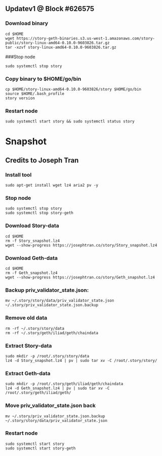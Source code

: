 ## Updatev1 @ Block #626575


### Download binary

```
cd $HOME
wget https://story-geth-binaries.s3.us-west-1.amazonaws.com/story-public/story-linux-amd64-0.10.0-9603826.tar.gz
tar -xzvf story-linux-amd64-0.10.0-9603826.tar.gz
```

###Stop node
```
sudo systemctl stop story
```

### Copy binary to $HOME/go/bin

```
cp $HOME/story-linux-amd64-0.10.0-9603826/story $HOME/go/bin
source $HOME/.bash_profile
story version
```

### Restart node
```
sudo systemctl start story && sudo systemctl status story
```

# Snapshot

## Credits to Joseph Tran
### Install tool
```
sudo apt-get install wget lz4 aria2 pv -y
```
### Stop node
```
sudo systemctl stop story
sudo systemctl stop story-geth
```
### Download Story-data
```
cd $HOME
rm -f Story_snapshot.lz4
wget --show-progress https://josephtran.co/story/Story_snapshot.lz4
```
### Download Geth-data
```
cd $HOME
rm -f Geth_snapshot.lz4
wget --show-progress https://josephtran.co/story/Geth_snapshot.lz4
```
### Backup priv_validator_state.json:
```
mv ~/.story/story/data/priv_validator_state.json ~/.story/priv_validator_state.json.backup
```
### Remove old data
```
rm -rf ~/.story/story/data
rm -rf ~/.story/geth/iliad/geth/chaindata
```
### Extract Story-data
```
sudo mkdir -p /root/.story/story/data
lz4 -d Story_snapshot.lz4 | pv | sudo tar xv -C /root/.story/story/
```
### Extract Geth-data
```
sudo mkdir -p /root/.story/geth/iliad/geth/chaindata
lz4 -d Geth_snapshot.lz4 | pv | sudo tar xv -C /root/.story/geth/iliad/geth/
```
### Move priv_validator_state.json back
```
mv ~/.story/priv_validator_state.json.backup ~/.story/story/data/priv_validator_state.json
```
### Restart node
```
sudo systemctl start story
sudo systemctl start story-geth
```
